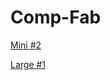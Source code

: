 # Comp-Fab
<!-- Mini Assignment 2-->
<a href="https://github.com/The-Toasty-Toast/Comp-Fab/tree/main/Mini%20Assignment%202">Mini #2</a>
<!-- Large Assignment 1-->
<a href="https://github.com/The-Toasty-Toast/Comp-Fab/tree/main/Large%20Assignment%201">Large #1</a>